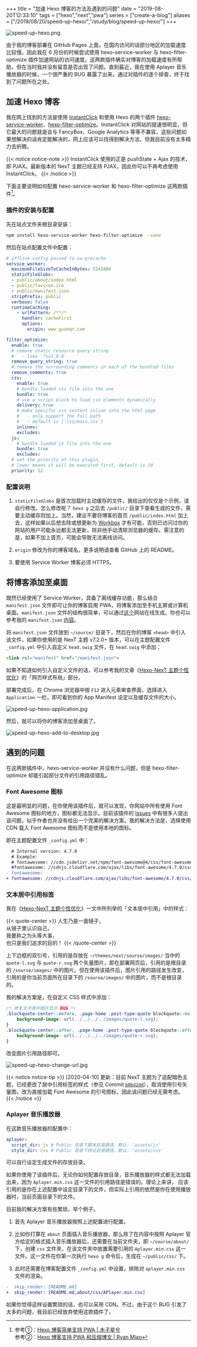 +++
title = "加速 Hexo 博客的方法及遇到的问题"
date = "2019-08-20T12:33:10"
tags = ["hexo","next","pwa"]
series = ["create-a-blog"]
aliases = ["/2019/08/20/speed-up-hexo/","/study/blog/speed-up-hexo/"]
+++

![speed-up-hexo.png](/images/speed-up-hexo.png)

由于我的博客部署在 GitHub Pages 上面，在国内访问的话部分地区的加载速度比较慢。因此我在 6 月份的时候尝试使用 hexo-service-worker 与 hexo-filter-optimize 插件加速网站的访问速度。这两款插件确实对博客的加载速度有所帮助，但在当时我并没有留意是否出现了问题。直到最近，我在使用 Aplayer 音乐播放器的时候，一个很严重的 BUG 暴露了出来。通过对插件的逐个排查，终于找到了问题所在之处。

## 加速 Hexo 博客

我在网上找到的方法是使用 [InstantClick](https://github.com/dieulot/instantclick/) 和使用 Hexo 的两个插件 [hexo-service-worker](https://github.com/zoumiaojiang/hexo-service-worker)、[hexo-filter-optimize](https://github.com/theme-next/hexo-filter-optimize)。InstantClick 对网站的提速很明显，但它最大的问题就是会与 FancyBox、Google Analytics 等等不兼容，这些问题如果想解决的话肯定能解决的，网上应该可以找得到解决方法，但我目前没有太多精力去折腾。

{{< notice notice-note >}}
InstantClick 使用的正是 pushState + Ajax 的技术，即 PJAX。最新版本的 NexT 主题已经支持 PJAX，因此你可以不再考虑使用 InstantClick。
{{< /notice >}}

下面主要说明如何配置 hexo-service-worker 和 hexo-filter-optimize 这两款插件[^1]。

### 插件的安装与配置

先在站点文件夹根目录安装：

```bash
npm install hexo-service-worker hexo-filter-optimize --save
```

然后在站点配置文件中配置：

```yml
# offline config passed to sw-precache.
service_worker:
  maximumFileSizeToCacheInBytes: 5242880
  staticFileGlobs:
  - public/about/index.html
  - public/favicon.ico
  - public/manifest.json
  stripPrefix: public
  verbose: false
  runtimeCaching:
    - urlPattern: /**/*
      handler: cacheFirst
      options:
        origin: www.guanqr.com

filter_optimize:
  enable: true
  # remove static resource query string
  #   - like `?v=1.0.0`
  remove_query_string: true
  # remove the surrounding comments in each of the bundled files
  remove_comments: true
  css:
    enable: true
    # bundle loaded css file into the one
    bundle: true
    # use a script block to load css elements dynamically
    delivery: true
    # make specific css content inline into the html page
    #   - only support the full path
    #   - default is ['css/main.css']
    inlines:
    excludes:
  js:
    # bundle loaded js file into the one
    bundle: true
    excludes:
  # set the priority of this plugin,
  # lower means it will be executed first, default is 10
  priority: 12
```

### 配置说明

1. `staticFileGlobs` 是首次加载时主动缓存的文件，我给出的仅仅是个示例，请自行修改。怎么修改呢？ `hexo g` 之后去 `/public/` 目录下查看生成的文件，需要主动缓存则加上。当然，建议不要将博客的首页 `/public/index.html` 加上去，这样如果以后想去除或想更新为 [Workbox](https://developers.google.com/web/tools/workbox/) 才有可能，否则已访问过你的网站的用户可能永远都无法更新，除非他手动清除浏览器的缓存。需注意的是，如果不加上首页，可能会导致无法离线访问。

2. `origin` 修改为你的博客域名，更多说明请查看 GitHub 上的 README。

3. 要使用 Service Worker 博客必须 HTTPS。

## 将博客添加至桌面

既然已经使用了 Service Worker，具备了离线缓存功能，那么结合 `manifest.json` 文件即可让你的博客启用 PWA，将博客添加至手机主屏或计算机桌面。`manifest.json` 文件的结构很简单，可以通过[这个](https://app-manifest.firebaseapp.com/)网站在线生成。你也可以参考我的 `manifest.json` <a href="/manifest.json" target="_blank">内容</a>。

将 `manifest.json` 文件放到 `~/source/` 目录下，然后在你的博客 `<head>` 中引入该文件，如果你使用的是 NexT 主题 v7.2.0+ 版本，可以在主题配置文件 `_config.yml` 中引入自定义 `head.swig` 文件，在 `head.swig` 中添加：

```html
<link rel="manifest" href="/manifest.json">
```

如果不知道如何引入自定义文件的话，可以参考我的文章《[Hexo-NexT 主题个性优化](/tech/website/hexo-theme-next-customization/)》的「网页样式布局」部分。

部署完成后，在 Chrome 浏览器中按 `F12` 进入元素审查界面，选择进入 `Application` 一栏，即可看到你的 App Manifest 设定以及缓存文件的大小。

![speed-up-hexo-application.jpg](/images/speed-up-hexo-application.jpg)

然后，就可以将你的博客添加至桌面了。

![speed-up-hexo-add-to-desktop.jpg](/images/speed-up-hexo-add-to-desktop.jpg)

## 遇到的问题

在这两款插件中，hexo-service-worker 并没有什么问题，但是 hexo-filter-optimize 却能引起部分文件的引用路径错乱。

### Font Awesome 图标

这是最明显的问题，在你使用该插件后，就可以发现，你网站中所有使用 Font Awesome 图标的地方，图标都无法显示。目前该插件的 [Issues](https://github.com/theme-next/hexo-filter-optimize/issues/2) 中有很多人提出该问题，似乎作者也并没有给出一个完美的解决方案。我的解决方法是，选择使用 CDN 载入 Font Awesome 图标而不是使用本地的图标。

即在主题配置文件 `_config.yml` 中：

```diff
  # Internal version: 4.7.0
  # Example:
  # fontawesome: //cdn.jsdelivr.net/npm/font-awesome@4/css/font-awesome.min.css
  #fontawesome: //cdnjs.cloudflare.com/ajax/libs/font-awesome/4.7.0/css/font-awesome.min.css
- fontawesome:
+ fontawesome: //cdnjs.cloudflare.com/ajax/libs/font-awesome/4.7.0/css/font-awesome.min.css
```

### 文本居中引用标签

我在《[Hexo-NexT 主题个性优化](/tech/website/hexo-theme-next-customization/)》一文中所列举的「文本居中引用」中的样式：

{{< quote-center >}}
人生乃是一面镜子，<br>
从镜子里认识自己，<br>
我要称之为头等大事，<br>
也只是我们追求的目的！
{{< /quote-center >}}

上下边框的双引号，引用的是存放在 `~/themes/next/sourse/images/` 当中的 `quote-l.svg` 与 `quote-r.svg` 两个矢量图片，即在部署网页后，引用的是根目录的 `/sourse/images/` 中的图片。但在使用该插件后，图片引用的路径发生改变，引用的是你当前页面所在目录下的 `/sourse/images/` 中的图片，而不是根目录的。

我的解决方案是，在自定义 CSS 样式中添加：

```css
/* 修复文字居中图片显示 BUG */
.blockquote-center::before, .page-home .post-type-quote blockquote::before, .page-post-detail .post-type-quote blockquote::before {
    background-image: url(../../../../images/quote-l.svg);
}
.blockquote-center::after, .page-home .post-type-quote blockquote::after, .page-post-detail .post-type-quote blockquote::after {
    background-image: url(../../../../images/quote-r.svg);
}
```

改变图片引用路径即可。

![speed-up-hexo-change-url.jpg](/images/speed-up-hexo-change-url.jpg)

{{< notice notice-tip >}}
[2020-04-10] 更新：目前 NexT 主题为了适配暗色主题，已经更改了居中引用标签的样式（参见 Commit [`b0bd2dd`](https://github.com/theme-next/hexo-theme-next/commit/b0bd2dde800c15980be74b05484d652215d9bf88)），取消使用引号矢量图，改为直接加载 Font Awesome 的引号图标，因此该问题已经无需考虑。
{{< /notice >}}

### Aplayer 音乐播放器

在这款音乐播放器的配置中：

```yml
aplayer:
  script_dir: js # Public 目录下脚本目录路径，默认: 'assets/js'
  style_dir: css # Public 目录下样式目录路径，默认: 'assets/css'
```

可以自行设定生成文件的存放目录。

如果你使用了该插件后，无论你如何配置存放目录，音乐播放器的样式都无法加载出来，因为 `Aplayer.min.css` 这一文件的引用路径是错误的。理论上来讲， 应该引用的是你在上述配置中设定目录下的文件，但实际上引用的依然是你在使用播放器时，当前页面目录下的文件。

目前我的解决方案有些繁琐，举个例子。

1. 首先 Aplayer 音乐播放器按照上述配置进行配置。

2. 比如你打算在 `about` 页面插入音乐播放器，那么除了在内容中按照 Aplayer 官方给定的格式插入音乐播放器后，还需要在当前文件夹，即 `~/sourse/about/` 下，创建 `css` 文件夹，在该文件夹中放置需要引用的 `Aplayer.min.css` 这一文件。这一文件在你第一次执行 `hexo g` 命令后，生成在 `~/public/css/` 下。

3. 此时还需要在博客配置文件 `_config.yml` 中设置，排除对 `aplayer.min.css` 文件的渲染。

```diff
-  skip_render: [README.md]
+  skip_render: [README.md,about/css/APlayer.min.css]
```

如果你觉得这样设置繁琐的话，也可以采用 CDN。不过，由于这个 BUG 引发了太多的问题，我目前已经放弃使用这款插件了。

[^1]: 参考①：[Hexo 博客简单支持 PWA | 木子星兮](https://juejin.im/post/5b8ff410e51d450e7b16d7ba)<br>参考②：[Hexo 博客支持 PWA 和压缩博文 | Ryan Miao](https://blog.rmiao.top/hexo-grup-pwa/)